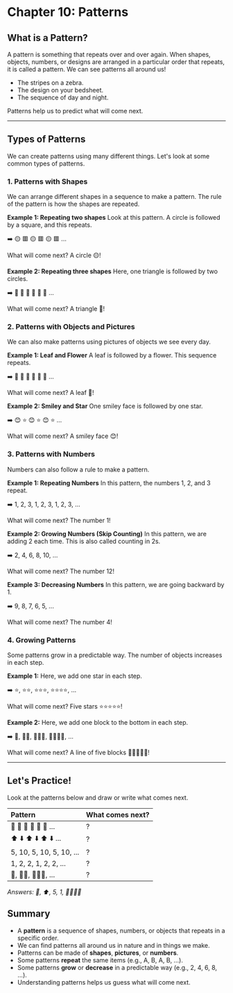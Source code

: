 # Chapter 10: Patterns

## What is a Pattern?

A pattern is something that repeats over and over again. When shapes, objects, numbers, or designs are arranged in a particular order that repeats, it is called a pattern. We can see patterns all around us!

*   The stripes on a zebra.
*   The design on your bedsheet.
*   The sequence of day and night.

Patterns help us to predict what will come next.

---

## Types of Patterns

We can create patterns using many different things. Let's look at some common types of patterns.

### 1. Patterns with Shapes

We can arrange different shapes in a sequence to make a pattern. The rule of the pattern is how the shapes are repeated.

**Example 1: Repeating two shapes**
Look at this pattern. A circle is followed by a square, and this repeats.

➡️ 🟡 🟥 🟡 🟥 🟡 🟥 ...

What will come next? A circle 🟡!

**Example 2: Repeating three shapes**
Here, one triangle is followed by two circles.

➡️ 🔺 🔵 🔵 🔺 🔵 🔵 ...

What will come next? A triangle 🔺!

### 2. Patterns with Objects and Pictures

We can also make patterns using pictures of objects we see every day.

**Example 1: Leaf and Flower**
A leaf is followed by a flower. This sequence repeats.

➡️ 🍃 🌸 🍃 🌸 🍃 🌸 ...

What will come next? A leaf 🍃!

**Example 2: Smiley and Star**
One smiley face is followed by one star.

➡️ 😊 ⭐ 😊 ⭐ 😊 ⭐ ...

What will come next? A smiley face 😊!

### 3. Patterns with Numbers

Numbers can also follow a rule to make a pattern.

**Example 1: Repeating Numbers**
In this pattern, the numbers 1, 2, and 3 repeat.

➡️ 1, 2, 3, 1, 2, 3, 1, 2, 3, ...

What will come next? The number 1!

**Example 2: Growing Numbers (Skip Counting)**
In this pattern, we are adding 2 each time. This is also called counting in 2s.

➡️ 2, 4, 6, 8, 10, ...

What will come next? The number 12!

**Example 3: Decreasing Numbers**
In this pattern, we are going backward by 1.

➡️ 9, 8, 7, 6, 5, ...

What will come next? The number 4!

### 4. Growing Patterns

Some patterns grow in a predictable way. The number of objects increases in each step.

**Example 1:**
Here, we add one star in each step.

➡️ ⭐, ⭐⭐, ⭐⭐⭐, ⭐⭐⭐⭐, ...

What will come next? Five stars ⭐⭐⭐⭐⭐!

**Example 2:**
Here, we add one block to the bottom in each step.

➡️ 🧱, 🧱🧱, 🧱🧱🧱, 🧱🧱🧱🧱, ...

What will come next? A line of five blocks 🧱🧱🧱🧱🧱!

---

## Let's Practice!

Look at the patterns below and draw or write what comes next.

| Pattern | What comes next? |
| :--- | :--- |
| 🍎 🍌 🍎 🍌 🍎 🍌 ... | ? |
| ⬆️ ⬇️ ⬆️ ⬇️ ⬆️ ⬇️ ... | ? |
| 5, 10, 5, 10, 5, 10, ... | ? |
| 1, 2, 2, 1, 2, 2, ... | ? |
| 🔶, 🔶🔶, 🔶🔶🔶, ... | ? |

*Answers: 🍎, ⬆️, 5, 1, 🔶🔶🔶🔶*

## Summary

*   A **pattern** is a sequence of shapes, numbers, or objects that repeats in a specific order.
*   We can find patterns all around us in nature and in things we make.
*   Patterns can be made of **shapes**, **pictures**, or **numbers**.
*   Some patterns **repeat** the same items (e.g., A, B, A, B, ...).
*   Some patterns **grow** or **decrease** in a predictable way (e.g., 2, 4, 6, 8, ...).
*   Understanding patterns helps us guess what will come next.